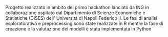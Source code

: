 Progetto realizzato in ambito del primo hackathon lanciato da ING in collaborazione ospitato dal Dipartimento di Scienze Economiche e Statistiche (DISES) dell' Università di Napoli Federico II.
 Le fasi di analisi esploratorativa e preprocessing sono state realizzate in R mentre la fase di creazione e la valutazione dei modelli è stata implementata in Python
